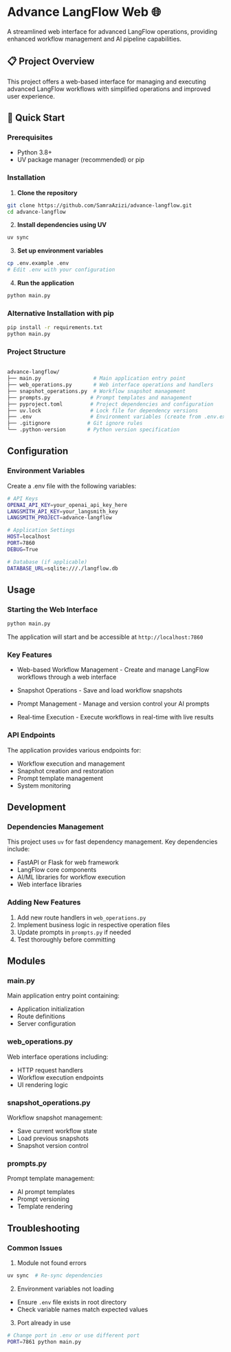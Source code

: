 # Advance LangFlow Web 🌐

A streamlined web interface for advanced LangFlow operations, providing enhanced workflow management and AI pipeline capabilities.

## 📋 Project Overview

This project offers a web-based interface for managing and executing advanced LangFlow workflows with simplified operations and improved user experience.

## 🚀 Quick Start

### Prerequisites
- Python 3.8+
- UV package manager (recommended) or pip

### Installation

1. **Clone the repository**
```bash
git clone https://github.com/SamraAzizi/advance-langflow.git
cd advance-langflow
```

2. **Install dependencies using UV**

```bash
uv sync
```

3. **Set up environment variables**
```bash
cp .env.example .env
# Edit .env with your configuration
```

4. **Run the application**

```bash
python main.py
```

### Alternative Installation with pip

```bash
pip install -r requirements.txt
python main.py
```

### Project Structure

```bash

advance-langflow/
├── main.py                 # Main application entry point
├── web_operations.py       # Web interface operations and handlers
├── snapshot_operations.py  # Workflow snapshot management
├── prompts.py             # Prompt templates and management
├── pyproject.toml         # Project dependencies and configuration
├── uv.lock                # Lock file for dependency versions
├── .env                   # Environment variables (create from .env.example)
├── .gitignore            # Git ignore rules
└── .python-version       # Python version specification
```

## Configuration
### Environment Variables

Create a .env file with the following variables:

```bash
# API Keys
OPENAI_API_KEY=your_openai_api_key_here
LANGSMITH_API_KEY=your_langsmith_key
LANGSMITH_PROJECT=advance-langflow

# Application Settings
HOST=localhost
PORT=7860
DEBUG=True

# Database (if applicable)
DATABASE_URL=sqlite:///./langflow.db
```

## Usage

### Starting the Web Interface
```bash
python main.py
```

The application will start and be accessible at `http://localhost:7860`

### Key Features

- Web-based Workflow Management - Create and manage LangFlow workflows through a web interface

- Snapshot Operations - Save and load workflow snapshots

- Prompt Management - Manage and version control your AI prompts

- Real-time Execution - Execute workflows in real-time with live results

### API Endpoints

The application provides various endpoints for:

- Workflow execution and management
- Snapshot creation and restoration
- Prompt template management
- System monitoring

## Development

### Dependencies Management

This project uses `uv` for fast dependency management. Key dependencies include:
- FastAPI or Flask for web framework
- LangFlow core components
- AI/ML libraries for workflow execution
- Web interface libraries

### Adding New Features

1. Add new route handlers in `web_operations.py`
2. Implement business logic in respective operation files
3. Update prompts in `prompts.py` if needed
4. Test thoroughly before committing

## Modules

### main.py
Main application entry point containing:

- Application initialization
- Route definitions
- Server configuration

### web_operations.py
Web interface operations including:

- HTTP request handlers
- Workflow execution endpoints
- UI rendering logic

### snapshot_operations.py
Workflow snapshot management:
- Save current workflow state
- Load previous snapshots
- Snapshot version control


### prompts.py
Prompt template management:

- AI prompt templates
- Prompt versioning
- Template rendering


## Troubleshooting
### Common Issues

1. Module not found errors
```bash 
uv sync  # Re-sync dependencies
```

2. Environment variables not loading
  - Ensure `.env` file exists in root directory
  - Check variable names match expected values

3. Port already in use
```bash
# Change port in .env or use different port
PORT=7861 python main.py
```
